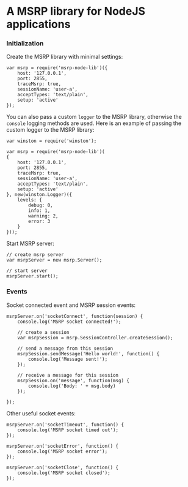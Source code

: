 # A MSRP library for NodeJS applications

### Initialization

Create the MSRP library with minimal settings:
```
var msrp = require('msrp-node-lib')({
    host: '127.0.0.1',
    port: 2855,
    traceMsrp: true,
    sessionName: 'user-a',
    acceptTypes: 'text/plain',
    setup: 'active'
});
```

You can also pass a custom `logger` to the MSRP library, otherwise the `console` logging methods are used. Here is an example of passing the custom logger to the MSRP library:
```
var winston = require('winston');

var msrp = require('msrp-node-lib')(
{
    host: '127.0.0.1',
    port: 2855,
    traceMsrp: true,
    sessionName: 'user-a',
    acceptTypes: 'text/plain',
    setup: 'active'
}, new(winston.Logger)({
    levels: {
        debug: 0,
        info: 1,
        warning: 2,
        error: 3
    }
}));
```


Start MSRP server:
```
// create msrp server
var msrpServer = new msrp.Server();

// start server
msrpServer.start();
```

### Events

Socket connected event and MSRP session events:
```
msrpServer.on('socketConnect', function(session) {
    console.log('MSRP socket connected!');

    // create a session
    var msrpSession = msrp.SessionController.createSession();

    // send a message from this session
    msrpSession.sendMessage('Hello world!', function() {
    	console.log('Message sent!');
    });

    // receive a message for this session
    msrpSession.on('message', function(msg) {
    	console.log('Body: ' + msg.body)
    });

});
```


Other useful socket events:
```
msrpServer.on('socketTimeout', function() {
	console.log('MSRP socket timed out');
});

msrpServer.on('socketError', function() {
	console.log('MSRP socket error');
});

msrpServer.on('socketClose', function() {
	console.log('MSRP socket closed');
});
 ```
